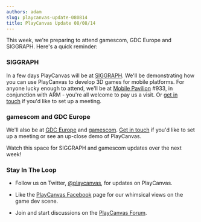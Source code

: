 ```yaml
---
authors: adam
slug: playcanvas-update-080814
title: PlayCanvas Update 08/08/14
---
```


This week, we're preparing to attend gamescom, GDC Europe and SIGGRAPH. Here's a quick reminder:

### SIGGRAPH

In a few days PlayCanvas will be at [SIGGRAPH](http://s2014.siggraph.org/). We'll be demonstrating how you can use PlayCanvas to develop 3D games for mobile platforms. For anyone lucky enough to attend, we'll be at [Mobile Pavilion](http://s2014.siggraph.org/exhibitors-advertisers/siggraph-2014-mobile-pavilion) #933, in conjunction with ARM - you're all welcome to pay us a visit. Or [get in touch](mailto:info@playcanvas.com) if you'd like to set up a meeting.

### gamescom and GDC Europe

We'll also be at [GDC Europe](https://twitter.com/GDC_Europe) and [gamescom](https://www.gamescom.global/). [Get in touch](mailto:info@playcanvas.com) if you'd like to set up a meeting or see an up-close demo of PlayCanvas.

Watch this space for SIGGRAPH and gamescom updates over the next week!

### Stay In The Loop

- Follow us on Twitter, [@playcanvas](https://twitter.com/playcanvas), for updates on PlayCanvas.

- Like the [PlayCanvas Facebook](https://facebook.com/playcanvas) page for our whimsical views on the game dev scene.

- Join and start discussions on the [PlayCanvas Forum](https://forum.playcanvas.com/).
